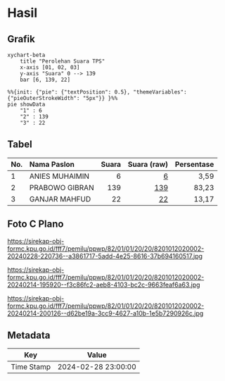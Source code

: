 # Hasil

## Grafik

```mermaid
xychart-beta
    title "Perolehan Suara TPS"
    x-axis [01, 02, 03]
    y-axis "Suara" 0 --> 139
    bar [6, 139, 22]
```

```mermaid
%%{init: {"pie": {"textPosition": 0.5}, "themeVariables": {"pieOuterStrokeWidth": "5px"}} }%%
pie showData
    "1" : 6
    "2" : 139
    "3" : 22
```

## Tabel

| No. | Nama Paslon    | Suara | Suara (raw) | Persentase |
|:--- |:-------------- | -----:| -----------:| ----------:|
| 1   | ANIES MUHAIMIN | 6     | [6][p-1]    | 3,59       |
| 2   | PRABOWO GIBRAN | 139   | [139][p-2]  | 83,23      |
| 3   | GANJAR MAHFUD  | 22    | [22][p-3]   | 13,17      |


[p-1]: https://github.com/gigit-pemilu/pemilu-2024-82-maluku-utara/blob/main/pilpres/hitung-suara/sub/82-maluku-utara/sub/01-halmahera-barat/sub/01-jailolo/sub/2020-akediri/sub/002-tps/sub/paslon-1.txt
[p-2]: https://github.com/gigit-pemilu/pemilu-2024-82-maluku-utara/blob/main/pilpres/hitung-suara/sub/82-maluku-utara/sub/01-halmahera-barat/sub/01-jailolo/sub/2020-akediri/sub/002-tps/sub/paslon-2.txt
[p-3]: https://github.com/gigit-pemilu/pemilu-2024-82-maluku-utara/blob/main/pilpres/hitung-suara/sub/82-maluku-utara/sub/01-halmahera-barat/sub/01-jailolo/sub/2020-akediri/sub/002-tps/sub/paslon-3.txt

## Foto C Plano

https://sirekap-obj-formc.kpu.go.id/fff7/pemilu/ppwp/82/01/01/20/20/8201012020002-20240228-220736--a3861717-5add-4e25-8616-37b694160517.jpg

https://sirekap-obj-formc.kpu.go.id/fff7/pemilu/ppwp/82/01/01/20/20/8201012020002-20240214-195920--f3c86fc2-aeb8-4103-bc2c-9663feaf6a63.jpg

https://sirekap-obj-formc.kpu.go.id/fff7/pemilu/ppwp/82/01/01/20/20/8201012020002-20240214-200126--d62be19a-3cc9-4627-a10b-1e5b7290926c.jpg


## Metadata

| Key        | Value               |
| ---------- | ------------------- |
| Time Stamp | 2024-02-28 23:00:00 |



